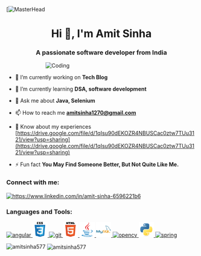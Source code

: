 [![MasterHead](https://cutewallpaper.org/21x/0txjpazqv/3-Ways-to-Build-Your-Thought-Leadership-Through-LinkedIn-.jpg)
<h1 align="center">Hi 👋, I'm Amit Sinha</h1>
<h3 align="center">A passionate software developer from India</h3>
<img align="right" alt="Coding" width="400" src="https://media.giphy.com/media/RbDKaczqWovIugyJmW/giphy.gif">

<p align="left"> <a href="https://twitter.com/" target="blank"><img src="https://img.shields.io/twitter/follow/?logo=twitter&style=for-the-badge" alt="" /></a> </p>

- 🔭 I’m currently working on **Tech Blog**

- 🌱 I’m currently learning **DSA, software development**

- 💬 Ask me about **Java, Selenium**

- 📫 How to reach me **amitsinha1270@gmail.com**

- 📄 Know about my experiences [https://drive.google.com/file/d/1qIsu90dEKOZR4NBUSCac0ztw7TUu3121/view?usp=sharing](https://drive.google.com/file/d/1qIsu90dEKOZR4NBUSCac0ztw7TUu3121/view?usp=sharing)

- ⚡ Fun fact **You May Find Someone Better, But Not Quite Like Me.**

<h3 align="left">Connect with me:</h3>
<p align="left">
<a href="https://linkedin.com/in/https://www.linkedin.com/in/amit-sinha-6596221b6" target="blank"><img align="center" src="https://raw.githubusercontent.com/rahuldkjain/github-profile-readme-generator/master/src/images/icons/Social/linked-in-alt.svg" alt="https://www.linkedin.com/in/amit-sinha-6596221b6" height="30" width="40" /></a>
</p>

<h3 align="left">Languages and Tools:</h3>
<p align="left"> <a href="https://angular.io" target="_blank" rel="noreferrer"> <img src="https://angular.io/assets/images/logos/angular/angular.svg" alt="angular" width="40" height="40"/> </a> <a href="https://www.w3schools.com/css/" target="_blank" rel="noreferrer"> <img src="https://raw.githubusercontent.com/devicons/devicon/master/icons/css3/css3-original-wordmark.svg" alt="css3" width="40" height="40"/> </a> <a href="https://git-scm.com/" target="_blank" rel="noreferrer"> <img src="https://www.vectorlogo.zone/logos/git-scm/git-scm-icon.svg" alt="git" width="40" height="40"/> </a> <a href="https://www.w3.org/html/" target="_blank" rel="noreferrer"> <img src="https://raw.githubusercontent.com/devicons/devicon/master/icons/html5/html5-original-wordmark.svg" alt="html5" width="40" height="40"/> </a> <a href="https://www.java.com" target="_blank" rel="noreferrer"> <img src="https://raw.githubusercontent.com/devicons/devicon/master/icons/java/java-original.svg" alt="java" width="40" height="40"/> </a> <a href="https://www.mysql.com/" target="_blank" rel="noreferrer"> <img src="https://raw.githubusercontent.com/devicons/devicon/master/icons/mysql/mysql-original-wordmark.svg" alt="mysql" width="40" height="40"/> </a> <a href="https://opencv.org/" target="_blank" rel="noreferrer"> <img src="https://www.vectorlogo.zone/logos/opencv/opencv-icon.svg" alt="opencv" width="40" height="40"/> </a> <a href="https://www.python.org" target="_blank" rel="noreferrer"> <img src="https://raw.githubusercontent.com/devicons/devicon/master/icons/python/python-original.svg" alt="python" width="40" height="40"/> </a> <a href="https://spring.io/" target="_blank" rel="noreferrer"> <img src="https://www.vectorlogo.zone/logos/springio/springio-icon.svg" alt="spring" width="40" height="40"/> </a> </p>

<p><img align="left" src="https://github-readme-stats.vercel.app/api/top-langs?username=amitsinha577&show_icons=true&locale=en&layout=compact" alt="amitsinha577" /></p>

<p>&nbsp;<img align="center" src="https://github-readme-stats.vercel.app/api?username=amitsinha577&show_icons=true&locale=en" alt="amitsinha577" /></p>

